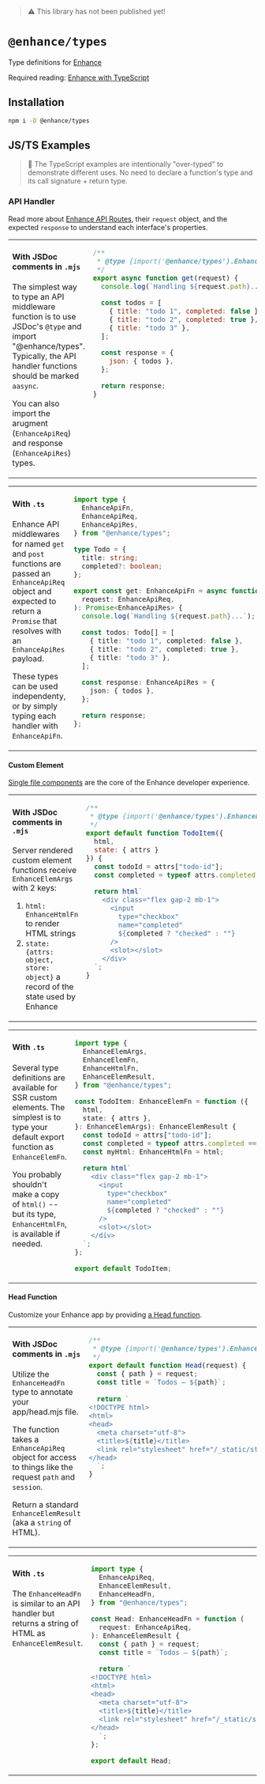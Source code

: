 > ⚠️  This library has not been published yet!

# `@enhance/types`

Type definitions for [Enhance](https://enhance.dev)

Required reading: [Enhance with TypeScript](https://enhance.dev)

## Installation

```sh
npm i -D @enhance/types
```

## JS/TS Examples

> 💁  The TypeScript examples are intentionally "over-typed" to demonstrate different uses. No need to declare a function's type and its call signature + return type.

### API Handler

Read more about [Enhance API Routes](https://enhance.dev/docs/learn/concepts/api-routes), their `request` object, and the expected `response` to understand each interface's properties.

<table>
<tr>
<td valign="top">

#### With JSDoc comments in `.mjs`

The simplest way to type an API middleware function is to use JSDoc's `@type` and import "@enhance/types". Typically, the API handler functions should be marked `aasync`.

You can also import the arugment (`EnhanceApiReq`) and response (`EnhanceApiRes`) types.

</td>
<td valign="top">

```js
/**
 * @type {import('@enhance/types').EnhanceApiFn}
 */
export async function get(request) {
  console.log(`Handling ${request.path}...`);

  const todos = [
    { title: "todo 1", completed: false },
    { title: "todo 2", completed: true },
    { title: "todo 3" },
  ];

  const response = {
    json: { todos },
  };

  return response;
}
```

</td>
</tr>
</table>
<table>
<tr>
<td valign="top">

#### With `.ts`

Enhance API middlewares for named `get` and `post` functions are passed an `EnhanceApiReq` object and expected to return a `Promise` that resolves with an `EnhanceApiRes` payload.

These types can be used independenty, or by simply typing each handler with `EnhanceApiFn`.

</td>
<td valign="top">

```ts
import type {
  EnhanceApiFn,
  EnhanceApiReq,
  EnhanceApiRes,
} from "@enhance/types";

type Todo = {
  title: string;
  completed?: boolean;
};

export const get: EnhanceApiFn = async function (
  request: EnhanceApiReq,
): Promise<EnhanceApiRes> {
  console.log(`Handling ${request.path}...`);

  const todos: Todo[] = [
    { title: "todo 1", completed: false },
    { title: "todo 2", completed: true },
    { title: "todo 3" },
  ];

  const response: EnhanceApiRes = {
    json: { todos },
  };

  return response;
};
```

</td>
</tr>
</table>

#### Custom Element

[Single file components](https://enhance.dev/docs/learn/concepts/single-file-components) are the core of the Enhance developer experience.

<table>
<tr>
<td valign="top">

#### With JSDoc comments in `.mjs`

Server rendered custom element functions receive `EnhanceElemArgs` with 2 keys:
1. `html: EnhanceHtmlFn` to render HTML strings
2. `state: {attrs: object, store: object}` a record of the state used by Enhance

</td>
<td valign="top">

```js
/**
 * @type {import('@enhance/types').EnhanceElemFn}
 */
export default function TodoItem({
  html,
  state: { attrs }
}) {
  const todoId = attrs["todo-id"];
  const completed = typeof attrs.completed === "string";

  return html`
    <div class="flex gap-2 mb-1">
      <input
        type="checkbox"
        name="completed"
        ${completed ? "checked" : ""}
      />
      <slot></slot>
    </div>
  `;
}
```

</td>
</tr>
</table>
<table>
<tr>
<td valign="top">

#### With `.ts`

Several type definitions are available for SSR custom elements. The simplest is to type your default export function as `EnhanceElemFn`.

You probably shouldn't make a copy of `html()` -- but its type, `EnhanceHtmlFn`, is available if needed.

</td>
<td valign="top">

```ts
import type {
  EnhanceElemArgs,
  EnhanceElemFn,
  EnhanceHtmlFn,
  EnhanceElemResult,
} from "@enhance/types";

const TodoItem: EnhanceElemFn = function ({
  html,
  state: { attrs },
}: EnhanceElemArgs): EnhanceElemResult {
  const todoId = attrs["todo-id"];
  const completed = typeof attrs.completed === "string";
  const myHtml: EnhanceHtmlFn = html;

  return html`
    <div class="flex gap-2 mb-1">
      <input
        type="checkbox"
        name="completed"
        ${completed ? "checked" : ""}
      />
      <slot></slot>
    </div>
  `;
};

export default TodoItem;
```

</td>
</tr>
</table>

#### Head Function

Customize your Enhance app by providing [a Head function](https://enhance.dev/docs/learn/starter-project/head).

<table>
<tr>
<td valign="top">

#### With JSDoc comments in `.mjs`

Utilize the `EnhanceHeadFn` type to annotate your app/head.mjs file.

The function takes a `EnhanceApiReq` object for access to things like the request `path` and `session`.

Return a standard `EnhanceElemResult` (aka a `string` of HTML).

</td>
<td valign="top">

```js
/**
 * @type {import('@enhance/types').EnhanceHeadFn}
 */
export default function Head(request) {
  const { path } = request;
  const title = `Todos — ${path}`;
  
  return `
<!DOCTYPE html>
<html>
<head>
  <meta charset="utf-8">
  <title>${title}</title>
  <link rel="stylesheet" href="/_static/styles.css">
</head>
  `;
}

```

</td>
</tr>
</table>
<table>
<tr>
<td valign="top">

#### With `.ts`

The `EnhanceHeadFn` is similar to an API handler but returns a string of HTML as `EnhanceElemResult`.

</td>
<td valign="top">

```ts
import type {
  EnhanceApiReq,
  EnhanceElemResult,
  EnhanceHeadFn,
} from "@enhance/types";

const Head: EnhanceHeadFn = function (
  request: EnhanceApiReq,
): EnhanceElemResult {
  const { path } = request;
  const title = `Todos — ${path}`;

  return `
<!DOCTYPE html>
<html>
<head>
  <meta charset="utf-8">
  <title>${title}</title>
  <link rel="stylesheet" href="/_static/styles.css">
</head>
  `;
};

export default Head;
```

</td>
</tr>
</table>
